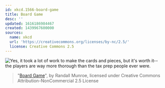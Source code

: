 ```yaml
---
id: xkcd.1566-board-game
title: Board Game
desc: ''
updated: 1616186984467
created: 1439967600000
sources:
  name: xkcd
  url: 'https://creativecommons.org/licenses/by-nc/2.5/'
  license: Creative Commons 2.5
---
```

![Yes, it took a lot of work to make the cards and pieces, but it's worth it--the players are way more thorough than the tax prep people ever were.](https://imgs.xkcd.com/comics/board_game.png)
> "[Board Game](https://xkcd.com/1566/)", by Randall Munroe, licensed under Creative Commons Attribution-NonCommercial 2.5 License
